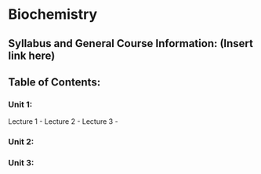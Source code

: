 # Biochemistry

## Syllabus and General Course Information: (Insert link here)

## Table of Contents:
  
### Unit 1:

Lecture 1 - 
Lecture 2 - 
Lecture 3 -

### Unit 2:

### Unit 3:

